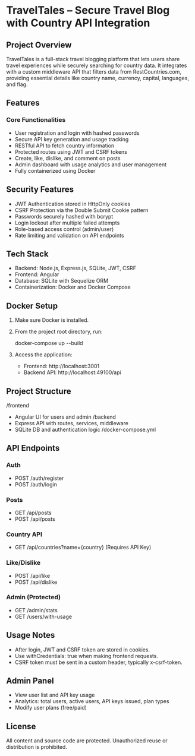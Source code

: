 # TravelTales – Secure Travel Blog with Country API Integration

## Project Overview

TravelTales is a full-stack travel blogging platform that lets users share travel experiences while securely searching for country data. It integrates with a custom middleware API that filters data from RestCountries.com, providing essential details like country name, currency, capital, languages, and flag.

## Features

### Core Functionalities
- User registration and login with hashed passwords
- Secure API key generation and usage tracking
- RESTful API to fetch country information
- Protected routes using JWT and CSRF tokens
- Create, like, dislike, and comment on posts
- Admin dashboard with usage analytics and user management
- Fully containerized using Docker

## Security Features

- JWT Authentication stored in HttpOnly cookies
- CSRF Protection via the Double Submit Cookie pattern
- Passwords securely hashed with bcrypt
- Login lockout after multiple failed attempts
- Role-based access control (admin/user)
- Rate limiting and validation on API endpoints

## Tech Stack

- Backend: Node.js, Express.js, SQLite, JWT, CSRF
- Frontend: Angular
- Database: SQLite with Sequelize ORM
- Containerization: Docker and Docker Compose

## Docker Setup

1. Make sure Docker is installed.
2. From the project root directory, run:

   docker-compose up --build

3. Access the application:
   - Frontend: http://localhost:3001
   - Backend API: http://localhost:49100/api

## Project Structure

/frontend
  - Angular UI for users and admin
/backend
  - Express API with routes, services, middleware
  - SQLite DB and authentication logic
/docker-compose.yml

## API Endpoints

### Auth
- POST /auth/register
- POST /auth/login

### Posts
- GET /api/posts
- POST /api/posts

### Country API
- GET /api/countries?name={country} (Requires API Key)

### Like/Dislike
- POST /api/like
- POST /api/dislike

### Admin (Protected)
- GET /admin/stats
- GET /users/with-usage

## Usage Notes

- After login, JWT and CSRF token are stored in cookies.
- Use withCredentials: true when making frontend requests.
- CSRF token must be sent in a custom header, typically x-csrf-token.

## Admin Panel

- View user list and API key usage
- Analytics: total users, active users, API keys issued, plan types
- Modify user plans (free/paid)

## License

All content and source code are protected. Unauthorized reuse or distribution is prohibited.
